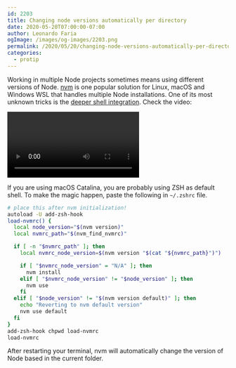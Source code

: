 ```yaml
---
id: 2203
title: Changing node versions automatically per directory
date: 2020-05-20T07:00:00-07:00
author: Leonardo Faria
ogImage: /images/og-images/2203.png
permalink: /2020/05/20/changing-node-versions-automatically-per-directory
categories:
  - protip
---
```


Working in multiple Node projects sometimes means using different versions of Node. [nvm](https://github.com/nvm-sh/nvm) is one popular solution for Linux, macOS and Windows WSL that handles multiple Node installations. One of its most unknown tricks is the [deeper shell integration](https://github.com/nvm-sh/nvm#deeper-shell-integration). Check the video:

<video class="w-full h-auto" controls autoplay="autoplay">
  <source src="/wp-content/uploads/2020/05/nvm.mp4" type="video/mp4">
</video>

If you are using macOS Catalina, you are probably using ZSH as default shell. To make the magic happen, paste the following in `~/.zshrc` file.

```bash
# place this after nvm initialization!
autoload -U add-zsh-hook
load-nvmrc() {
  local node_version="$(nvm version)"
  local nvmrc_path="$(nvm_find_nvmrc)"

  if [ -n "$nvmrc_path" ]; then
    local nvmrc_node_version=$(nvm version "$(cat "${nvmrc_path}")")

    if [ "$nvmrc_node_version" = "N/A" ]; then
      nvm install
    elif [ "$nvmrc_node_version" != "$node_version" ]; then
      nvm use
    fi
  elif [ "$node_version" != "$(nvm version default)" ]; then
    echo "Reverting to nvm default version"
    nvm use default
  fi
}
add-zsh-hook chpwd load-nvmrc
load-nvmrc
```

After restarting your terminal, nvm will automatically change the version of Node based in the current folder.

